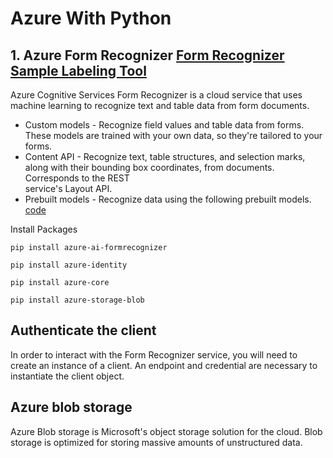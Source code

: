 # Azure With Python

## 1. Azure Form Recognizer [Form Recognizer Sample Labeling Tool](https://fott-2-1.azurewebsites.net/)
Azure Cognitive Services Form Recognizer is a cloud service that uses machine learning to recognize text and table data from form documents. 
* Custom models - Recognize field values and table data from forms. These models are trained with your own data, so they're tailored to your forms.
* Content API - Recognize text, table structures, and selection marks, along with their bounding box coordinates, from documents. Corresponds to the REST  
  service's Layout API.
* Prebuilt models - Recognize data using the following prebuilt models.  [code](https://github.com/amogh9594/azure-with-python/blob/main/Azure_Form_Rcognizer_For_invoice.ipynb)

Install Packages
```
pip install azure-ai-formrecognizer
```
```
pip install azure-identity
```
```
pip install azure-core
```
```
pip install azure-storage-blob
```

## Authenticate the client
In order to interact with the Form Recognizer service, you will need to create an instance of a client. An endpoint and credential are necessary to instantiate the client object. 

## Azure blob storage 
Azure Blob storage is Microsoft's object storage solution for the cloud. Blob storage is optimized for storing massive amounts of unstructured data. 
